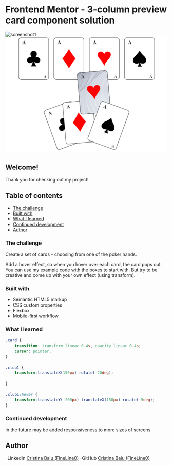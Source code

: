 # Frontend Mentor - 3-column preview card component solution
![screenshot1](./imgs/task-screenshot%20.png)
![screenshot-hover](./imgs/task-screenshot-hover.png)

## Welcome! 
Thank you for checking out my project!

## Table of contents
- [The challenge](#the-challenge)
- [Built with](#built-with)
- [What I learned](#what-i-learned)
- [Continued development](#continued-development)
- [Author](#author)


### The challenge

Create a set of cards - choosing from one of the poker hands.

Add a hover effect, so when you hover over each card, the card pops out.
You can use my example code with the boxes to start with. But try to be creative and come up with your own effect (using transform).

### Built with

- Semantic HTML5 markup
- CSS custom properties
- Flexbox
- Mobile-first workflow

### What I learned

```css
.card {
    transition: transform linear 0.4s, opacity linear 0.4s;
    cursor: pointer;
}

.club1 {
    transform:translateX(150px) rotate(-20deg);
    
}

.club1:hover {
    transform:translateY(-200px) translateX(150px) rotate(-5deg);
}
```

### Continued development
In the future may be added responsiveness to more sizes of screens. 

## Author

-LinkedIn [Cristina Baiu (FineLine0)](https://www.linkedin.com/in/cristinabaiu01/)
-GitHub [Cristina Baiu (FineLine0)](https://github.com/FineLine01)
